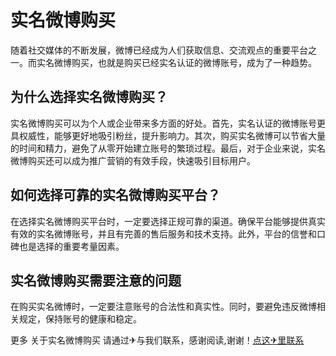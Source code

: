 # 实名微博购买

随着社交媒体的不断发展，微博已经成为人们获取信息、交流观点的重要平台之一。而实名微博购买，也就是购买已经实名认证的微博账号，成为了一种趋势。

## 为什么选择实名微博购买？

实名微博购买可以为个人或企业带来多方面的好处。首先，实名认证的微博账号更具权威性，能够更好地吸引粉丝，提升影响力。其次，购买实名微博可以节省大量的时间和精力，避免了从零开始建立账号的繁琐过程。最后，对于企业来说，实名微博购买还可以成为推广营销的有效手段，快速吸引目标用户。

## 如何选择可靠的实名微博购买平台？

在选择实名微博购买平台时，一定要选择正规可靠的渠道。确保平台能够提供真实有效的实名微博账号，并且有完善的售后服务和技术支持。此外，平台的信誉和口碑也是选择的重要考量因素。

## 实名微博购买需要注意的问题

在购买实名微博时，一定要注意账号的合法性和真实性。同时，要避免违反微博相关规定，保持账号的健康和稳定。

更多 关于实名微博购买 请通过✈与我们联系，感谢阅读,谢谢！[点这✈里联系](https://ads.k02.cc)